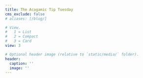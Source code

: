 ```yaml
---
title: The Acagamic Tip Tuesday
cms_exclude: false
# aliases: [/blog/]

# View.
#   1 = List
#   2 = Compact
#   3 = Card
view: 3

# Optional header image (relative to `static/media/` folder).
header:
  caption: ''
  image: ''
---
```


